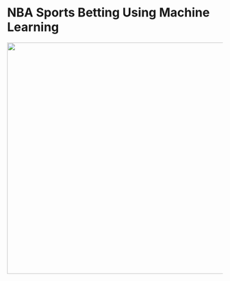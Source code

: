 # NBA Sports Betting Using Machine Learning
<img src="https://github.com/kyleskom/NBA-Machine-Learning-Sports-Betting/blob/master/Screenshots/output.png" width="900" height="540" />
